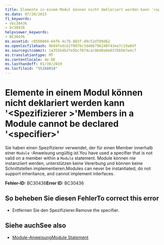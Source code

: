 ```yaml
---
title: Elemente in einem Modul können nicht deklariert werden kann '<specifier>"
ms.date: 07/20/2015
f1_keywords:
- vbc30436
- bc30436
helpviewer_keywords:
- BC30436
ms.assetid: c0560864-64f6-4c76-803f-d9c51df89d62
ms.openlocfilehash: 0b94fedcb2f0976c3d466796240f43ea7c19a84f
ms.sourcegitcommit: 14355b4b2fe5bcf874cac96d0a9e6376b567e4c7
ms.translationtype: MT
ms.contentlocale: de-DE
ms.lasthandoff: 01/30/2019
ms.locfileid: "55268014"
---
```

# <a name="members-in-a-module-cannot-be-declared-specifier"></a><span data-ttu-id="e8c2c-102">Elemente in einem Modul können nicht deklariert werden kann '\<Spezifizierer >'</span><span class="sxs-lookup"><span data-stu-id="e8c2c-102">Members in a Module cannot be declared '\<specifier>'</span></span>
<span data-ttu-id="e8c2c-103">Sie haben einen Spezifizierer verwendet, der für einen Member innerhalb einer `Module` -Anweisung ungültig ist.</span><span class="sxs-lookup"><span data-stu-id="e8c2c-103">You have used a specifier that is not valid on a member within a `Module` statement.</span></span> <span data-ttu-id="e8c2c-104">Module können nie instanziiert werden, unterstützen keine Vererbung und können keine Schnittstellen implementieren.</span><span class="sxs-lookup"><span data-stu-id="e8c2c-104">Modules can never be instantiated, do not support inheritance, and cannot implement interfaces.</span></span>  
  
 <span data-ttu-id="e8c2c-105">**Fehler-ID:** BC30436</span><span class="sxs-lookup"><span data-stu-id="e8c2c-105">**Error ID:** BC30436</span></span>  
  
## <a name="to-correct-this-error"></a><span data-ttu-id="e8c2c-106">So beheben Sie diesen Fehler</span><span class="sxs-lookup"><span data-stu-id="e8c2c-106">To correct this error</span></span>  
  
-   <span data-ttu-id="e8c2c-107">Entfernen Sie den Spezifizierer.</span><span class="sxs-lookup"><span data-stu-id="e8c2c-107">Remove the specifier.</span></span>  
  
## <a name="see-also"></a><span data-ttu-id="e8c2c-108">Siehe auch</span><span class="sxs-lookup"><span data-stu-id="e8c2c-108">See also</span></span>
- [<span data-ttu-id="e8c2c-109">Module-Anweisung</span><span class="sxs-lookup"><span data-stu-id="e8c2c-109">Module Statement</span></span>](../../visual-basic/language-reference/statements/module-statement.md)

